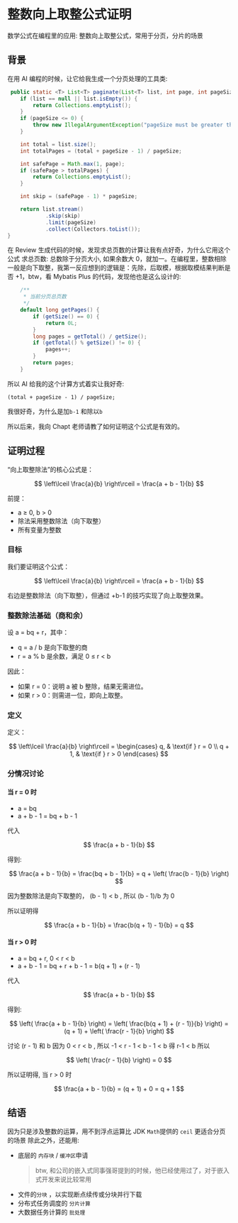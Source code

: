 # 整数向上取整公式证明


数学公式在编程里的应用: 整数向上取整公式，常用于分页，分片的场景

<!--more-->

## 背景

在用 AI 编程的时候，让它给我生成一个分页处理的工具类:

```java
 public static <T> List<T> paginate(List<T> list, int page, int pageSize) {
    if (list == null || list.isEmpty()) {
        return Collections.emptyList();
    }
    if (pageSize <= 0) {
        throw new IllegalArgumentException("pageSize must be greater than 0");
    }

    int total = list.size();
    int totalPages = (total + pageSize - 1) / pageSize;

    int safePage = Math.max(1, page);
    if (safePage > totalPages) {
        return Collections.emptyList();
    }

    int skip = (safePage - 1) * pageSize;

    return list.stream()
            .skip(skip)
            .limit(pageSize)
            .collect(Collectors.toList());
}
```

在 Review 生成代码的时候，发现求总页数的计算让我有点好奇，为什么它用这个公式
求总页数: 总数除于分页大小, 如果余数大 0，就加一。在编程里，整数相除一般是向下取整，我第一反应想到的逻辑是：先除，后取模，根据取模结果判断是否 +1，btw，看 Mybatis Plus 的代码，发现他也是这么设计的:

```java
    /**
     * 当前分页总页数
     */
    default long getPages() {
        if (getSize() == 0) {
            return 0L;
        }
        long pages = getTotal() / getSize();
        if (getTotal() % getSize() != 0) {
            pages++;
        }
        return pages;
    }
```

所以 AI 给我的这个计算方式着实让我好奇:

`(total + pageSize - 1) / pageSize;`

我很好奇，为什么是加`b-1` 和除以`b`

所以后来，我向 Chapt 老师请教了如何证明这个公式是有效的。

## 证明过程

“向上取整除法”的核心公式是：

$$ \left\lceil \frac{a}{b} \right\rceil = \frac{a + b - 1}{b} $$

前提：

- a ≥ 0, b > 0
- 除法采用整数除法（向下取整）
- 所有变量为整数

### 目标

我们要证明这个公式：

$$ \left\lceil \frac{a}{b} \right\rceil = \frac{a + b - 1}{b} $$

右边是整数除法（向下取整），但通过 +b-1 的技巧实现了向上取整效果。

### 整数除法基础（商和余）

设 a = bq + r，其中：

- q = a / b 是向下取整的商
- r = a % b 是余数，满足 0 ≤ r < b

因此：

- 如果 r = 0：说明 a 被 b 整除，结果无需进位。
- 如果 r > 0：则需进一位，即向上取整。

### 定义

定义：

$$
\left\lceil \frac{a}{b} \right\rceil =
\begin{cases}
q, & \text{if } r = 0 \\
q + 1, & \text{if } r > 0
\end{cases}
$$

### 分情况讨论

#### 当 r = 0 时

- a = bq
- a + b - 1 = bq + b - 1

代入

$$ \frac{a + b - 1}{b} $$

得到:

$$
\frac{a + b - 1}{b} = \frac{bq + b - 1}{b} =
q + \left( \frac{b - 1}{b} \right)
$$

因为整数除法是向下取整的， (b - 1) < b , 所以 (b - 1)/b 为 0

所以证明得

$$
 \frac{a + b - 1}{b} = \frac{b(q + 1) - 1}{b} = q
$$

#### 当 r > 0 时

- a = bq + r, 0 < r < b
- a + b - 1 = bq + r + b - 1 = b(q + 1) + (r - 1)

代入

$$ \frac{a + b - 1}{b} $$

得到:

$$
\left( \frac{a + b - 1}{b} \right)
= \left( \frac{b(q + 1) + (r - 1)}{b} \right)
= (q + 1) + \left( \frac{r - 1}{b} \right)
$$

讨论 (r - 1) 和 b
因为 0 < r < b , 所以 -1 < r - 1 < b - 1 < b 得 r-1 < b
所以

$$ \left( \frac{r - 1}{b} \right) = 0 $$

所以证明得, 当 r > 0 时

$$ \frac{a + b - 1}{b} = (q + 1) + 0 = q + 1 $$

## 结语

因为只是涉及整数的运算，用不到浮点运算比 JDK `Math`提供的 `ceil` 更适合分页的场景
除此之外，还能用:

- 底层的 `内存块` / `缓冲区`申请
  > btw, 和公司的嵌入式同事强哥提到的时候，他已经使用过了，对于嵌入式开发来说比较常用
- 文件的`分块` ，以实现断点续传或分块并行下载
- 分布式任务调度的 `分片计算`
- 大数据任务计算的 `批处理`

